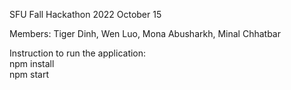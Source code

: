 SFU Fall Hackathon 2022
October 15

Members: Tiger Dinh, Wen Luo, Mona Abusharkh, Minal Chhatbar

Instruction to run the application:\
npm install\
npm start

